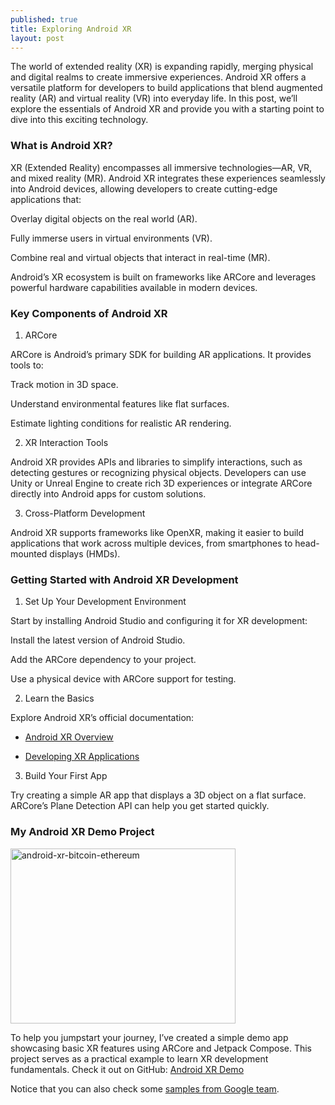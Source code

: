 ```yaml
---
published: true
title: Exploring Android XR
layout: post
---
```


The world of extended reality (XR) is expanding rapidly, merging physical and digital realms to create immersive experiences. Android XR offers a versatile platform for developers to build applications that blend augmented reality (AR) and virtual reality (VR) into everyday life. In this post, we’ll explore the essentials of Android XR and provide you with a starting point to dive into this exciting technology.

### What is Android XR?

XR (Extended Reality) encompasses all immersive technologies—AR, VR, and mixed reality (MR). Android XR integrates these experiences seamlessly into Android devices, allowing developers to create cutting-edge applications that:

Overlay digital objects on the real world (AR).

Fully immerse users in virtual environments (VR).

Combine real and virtual objects that interact in real-time (MR).

Android’s XR ecosystem is built on frameworks like ARCore and leverages powerful hardware capabilities available in modern devices.

### Key Components of Android XR

1. ARCore

ARCore is Android’s primary SDK for building AR applications. It provides tools to:

Track motion in 3D space.

Understand environmental features like flat surfaces.

Estimate lighting conditions for realistic AR rendering.

2. XR Interaction Tools

Android XR provides APIs and libraries to simplify interactions, such as detecting gestures or recognizing physical objects. Developers can use Unity or Unreal Engine to create rich 3D experiences or integrate ARCore directly into Android apps for custom solutions.

3. Cross-Platform Development

Android XR supports frameworks like OpenXR, making it easier to build applications that work across multiple devices, from smartphones to head-mounted displays (HMDs).

### Getting Started with Android XR Development

1. Set Up Your Development Environment

Start by installing Android Studio and configuring it for XR development:

Install the latest version of Android Studio.

Add the ARCore dependency to your project.

Use a physical device with ARCore support for testing.

2. Learn the Basics

Explore Android XR’s official documentation:

- [Android XR Overview]

- [Developing XR Applications]

3. Build Your First App

Try creating a simple AR app that displays a 3D object on a flat surface. ARCore’s Plane Detection API can help you get started quickly.

### My Android XR Demo Project

<img src="http://maikotrindade.github.io/public/img/AndroidXR.gif" width="360" height="280" alt="android-xr-bitcoin-ethereum"/>

To help you jumpstart your journey, I’ve created a simple demo app showcasing basic XR features using ARCore and Jetpack Compose. This project serves as a practical example to learn XR development fundamentals.
Check it out on GitHub: [Android XR Demo]

Notice that you can also check some [samples from Google team]. 

[Android XR Overview]: https://developer.android.com/xr
[Developing XR Applications]: https://developer.android.com/develop/xr
[Android XR Demo]: https://github.com/maikotrindade/android-XR-demo
[samples from Google team]: https://github.com/android/xr-samples
